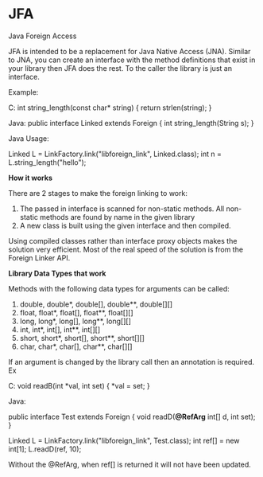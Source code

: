 # JFA
Java Foreign Access

JFA is intended to be a replacement for Java Native Access (JNA). Similar to JNA, you can create an interface with the method definitions that exist in your library then JFA does the rest. To the caller the library is just an interface.

Example:

C:
int string_length(const char* string)
{
    return strlen(string);
}

Java:
public interface Linked extends Foreign {
   int string_length(String s);
}

Java Usage:

Linked L = LinkFactory.link("libforeign_link", Linked.class);
int n = L.string_length("hello");

**How it works**

There are 2 stages to make the foreign linking to work:

1. The passed in interface is scanned for non-static methods. All non-static methods are found by name in the given library
2. A new class is built using the given interface and then compiled.

Using compiled classes rather than interface proxy objects makes the solution very efficient. Most of the real speed of the solution is from the Foreign Linker API.

**Library Data Types that work**

Methods with the following data types for arguments can be called:
1. double, double*, double[], double**, double[][]
2. float, float*, float[], float**, float[][]
3. long, long*, long[], long**, long[][]
4. int, int*, int[], int**, int[][]
5. short, short*, short[], short**, short[][]
6. char, char*, char[], char**, char[][]

If an argument is changed by the library call then an annotation is required. Ex

C:
void readB(int *val, int set)
{
    *val = set;
}

Java:

public interface Test extends Foreign {
  void readD(**@RefArg** int[] d, int set);
}

Linked L = LinkFactory.link("libforeign_link", Test.class);
int ref[] = new int[1];
L.readD(ref, 10);

Without the @RefArg, when ref[] is returned it will not have been updated.
